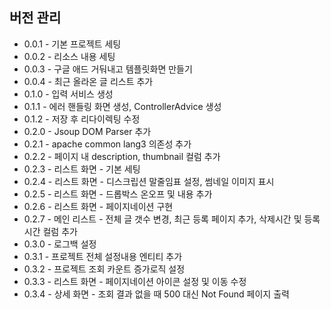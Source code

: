 ## 버전 관리
* 0.0.1 - 기본 프로젝트 세팅
* 0.0.2 - 리소스 내용 세팅
* 0.0.3 - 구글 애드 거둬내고 템플릿화면 만들기
* 0.0.4 - 최근 올라온 글 리스트 추가
* 0.1.0 - 입력 서비스 생성
* 0.1.1 - 에러 핸들링 화면 생성, ControllerAdvice 생성
* 0.1.2 - 저장 후 리다이렉팅 수정
* 0.2.0 - Jsoup DOM Parser 추가
* 0.2.1 - apache common lang3 의존성 추가
* 0.2.2 - 페이지 내 description, thumbnail 컬럼 추가
* 0.2.3 - 리스트 화면 - 기본 세팅 
* 0.2.4 - 리스트 화면 - 디스크립션 말줄임표 설정, 썸네일 이미지 표시
* 0.2.5 - 리스트 화면 - 드롭박스 온오프 및 내용 추가
* 0.2.6 - 리스트 화면 - 페이지네이션 구현
* 0.2.7 - 메인 리스트 - 전체 글 갯수 변경, 최근 등록 페이지 추가, 삭제시간 및 등록시간 컬럼 추가
* 0.3.0 - 로그백 설정
* 0.3.1 - 프로젝트 전체 설정내용 엔티티 추가
* 0.3.2 - 프로젝트 조회 카운트 증가로직 설정
* 0.3.3 - 리스트 화면 - 페이지네이션 아이콘 설정 및 이동 수정
* 0.3.4 - 상세 화면 - 조회 결과 없을 때 500 대신 Not Found 페이지 출력